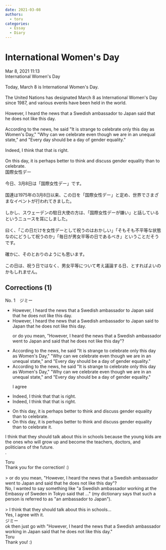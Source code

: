 ```yaml
---
date: 2021-03-08
authors:
  - toru
categories:
  - Essay
  - Diary
---
```


<h1 id="subject_show">International Women's Day</h1>
<div class="date">Mar 8, 2021 11:13</div>
<div id="post"><div id="body_show_ori">
International Women's Day<br/><br/>Today, March 8 is International Women's Day.<br/><br/>The United Nations has designated March 8 as International Women's Day since 1987, and various events have been held in the world.<br/><br/>However, I heard the news that a Swedish ambassador to Japan said that he does not like this day.<br/><br/>According to the news, he said "It is strange to celebrate only this day as Women's Day," "Why can we celebrate even though we are in an unequal state," and "Every day should be a day of gender equality."<br/><br/>Indeed, I think that that is right.<br/><br/>On this day, it is perhaps better to think and discuss gender equality than to celebrate.
</div></div>

<!-- more -->

<div id="post_ja"><div id="body_show_mo">
国際女性デー<br/><br/>今日、3月8日は「国際女性デー」です。<br/><br/>国連は1975年の3月8日以来、この日を「国際女性デー」と定め、世界でさまざまなイベントが行われてきました。<br/><br/>しかし、スウェーデンの駐日大使の方は、「国際女性デーが嫌い」と話しているというニュースを耳にしました。<br/><br/>曰く、「この日だけを女性デーとして祝うのはおかしい」「そもそも不平等な状態なのにどうして祝うのか」「毎日が男女平等の日であるべき」ということだそうです。<br/><br/>確かに、そのとおりのようにも思います。<br/><br/>この日は、祝う日ではなく、男女平等について考え議論する日、とすればよいのかもしれません。
</div></div>

## Corrections (1)
<div id="block"><div class="first_name"> No. 1　<span class="just_name">ジミー</span></div><div id="block2">
<ul class="correction_field">
<li class="incorrect">However, I heard the news that a Swedish ambassador to Japan said that he does not like this day.</li>
<li class="corrected correct">
However, I heard the news that a Swedish ambassador <span class="f_red"><span class="sline">to Japan</span></span> said <span class="f_blue">to Japan</span> that he does not like this day.
<p class="correction_comment">or do you mean, "However, I heard the news that a Swedish ambassador went to Japan and said that he does not like this day"?</p>
</li>
</ul>
<ul class="correction_field">
<li class="incorrect">According to the news, he said "It is strange to celebrate only this day as Women's Day," "Why can we celebrate even though we are in an unequal state," and "Every day should be a day of gender equality."</li>
<li class="corrected correct">
According to the news, he said "It is strange to celebrate only this day as Women's Day," "Why can we celebrate even though we are in an unequal state," and "Every day should be a day of gender equality."
<p class="correction_comment">I agree</p>
</li>
</ul>
<ul class="correction_field">
<li class="incorrect">Indeed, I think that that is right.</li>
<li class="corrected correct">
Indeed, I think that <span class="sline"><span class="f_blue">that</span></span> is right.
</li>
</ul>
<ul class="correction_field">
<li class="incorrect">On this day, it is perhaps better to think and discuss gender equality than to celebrate.</li>
<li class="corrected correct">
On this day, it is perhaps better to think and discuss gender equality than to celebrate <span class="f_blue">it</span>.
</li>
</ul>
<p class="comment_small">
 I think that they should talk about this in schools because the young kids are the ones who will grow up and become the teachers, doctors, and politicians of the future.
 <br/>
 .
</p>

</div><div class="name"><span class="just_name">Toru</span><br>
Thank you for the correction! :)<br/><br/>&gt; or do you mean, "However, I heard the news that a Swedish ambassador went to Japan and said that he does not like this day"?<br/>No, I wanted to say something like "a Swedish ambassador working at the Embassy of Sweden in Tokyo said that ..." (my dictionary says that such a person is referred to as "an ambassador to Japan").<br/><br/>&gt; I think that they should talk about this in schools...<br/>Yes, I agree with it.
</div>
<div class="name"><span class="just_name">ジミー</span><br>
ok then just go with "However, I heard the news that a Swedish ambassador working in Japan said that he does not like this day."
</div>
<div class="name"><span class="just_name">Toru</span><br>
Thank you! :)
</div>
</div>
